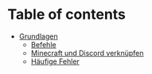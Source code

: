 # Table of contents

* [Grundlagen](README.md)
  * [Befehle](grundlagen/befehle.md)
  * [Minecraft und Discord verknüpfen](grundlagen/minecraft-und-discord-verknuepfen.md)
  * [Häufige Fehler](grundlagen/haeufige-fehler.md)
